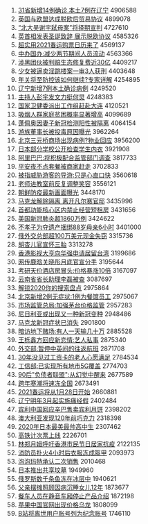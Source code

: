 1. [31省新增14例确诊 本土7例在辽宁](http://www.baidu.com/baidu?cl=3&tn=SE_baiduhomet8_jmjb7mjw&rsv_dl=fyb_top&fr=top1000&wd=31%CA%A1%D0%C2%D4%F614%C0%FD%C8%B7%D5%EF%20%B1%BE%CD%C17%C0%FD%D4%DA%C1%C9%C4%FE) 4906588
1. [英国与欧盟达成脱欧后贸易协议](http://www.baidu.com/baidu?cl=3&tn=SE_baiduhomet8_jmjb7mjw&rsv_dl=fyb_top&fr=top1000&wd=%D3%A2%B9%FA%D3%EB%C5%B7%C3%CB%B4%EF%B3%C9%CD%D1%C5%B7%BA%F3%C3%B3%D2%D7%D0%AD%D2%E9) 4899078
1. [“北大吴谢宇弑母案”将择期宣判](http://www.baidu.com/baidu?cl=3&tn=SE_baiduhomet8_jmjb7mjw&rsv_dl=fyb_top&fr=top1000&wd=%A1%B0%B1%B1%B4%F3%CE%E2%D0%BB%D3%EE%DF%B1%C4%B8%B0%B8%A1%B1%BD%AB%D4%F1%C6%DA%D0%FB%C5%D0) 4727610
1. [英首相发表圣诞致辞 展示脱欧协议](http://www.baidu.com/baidu?cl=3&tn=SE_baiduhomet8_jmjb7mjw&rsv_dl=fyb_top&fr=top1000&wd=%D3%A2%CA%D7%CF%E0%B7%A2%B1%ED%CA%A5%B5%AE%D6%C2%B4%C7%20%D5%B9%CA%BE%CD%D1%C5%B7%D0%AD%D2%E9) 4585326
1. [超实用2021春运购票日历来了](http://www.baidu.com/baidu?cl=3&tn=SE_baiduhomet8_jmjb7mjw&rsv_dl=fyb_top&fr=top1000&wd=%B3%AC%CA%B5%D3%C32021%B4%BA%D4%CB%B9%BA%C6%B1%C8%D5%C0%FA%C0%B4%C1%CB) 4569137
1. [中办国办:减少两节期间人员流动](http://www.baidu.com/baidu?cl=3&tn=SE_baiduhomet8_jmjb7mjw&rsv_dl=fyb_top&fr=top1000&wd=%D6%D0%B0%EC%B9%FA%B0%EC%3A%BC%F5%C9%D9%C1%BD%BD%DA%C6%DA%BC%E4%C8%CB%D4%B1%C1%F7%B6%AF) 4563366
1. [涉黑团伙被判赔生态修复费近30亿](http://www.baidu.com/baidu?cl=3&tn=SE_baiduhomet8_jmjb7mjw&rsv_dl=fyb_top&fr=top1000&wd=%C9%E6%BA%DA%CD%C5%BB%EF%B1%BB%C5%D0%C5%E2%C9%FA%CC%AC%D0%DE%B8%B4%B7%D1%BD%FC30%D2%DA) 4409217
1. [少女被逼卖淫跳楼案一审3人获刑](http://www.baidu.com/baidu?cl=3&tn=SE_baiduhomet8_jmjb7mjw&rsv_dl=fyb_top&fr=top1000&wd=%C9%D9%C5%AE%B1%BB%B1%C6%C2%F4%D2%F9%CC%F8%C2%A5%B0%B8%D2%BB%C9%F33%C8%CB%BB%F1%D0%CC) 4403648
1. [年关将至防控该如何继续?专家详解](http://www.baidu.com/baidu?cl=3&tn=SE_baiduhomet8_jmjb7mjw&rsv_dl=fyb_top&fr=top1000&wd=%C4%EA%B9%D8%BD%AB%D6%C1%B7%C0%BF%D8%B8%C3%C8%E7%BA%CE%BC%CC%D0%F8%3F%D7%A8%BC%D2%CF%EA%BD%E2) 4254895
1. [辽宁新增7例本土确诊病例](http://www.baidu.com/baidu?cl=3&tn=SE_baiduhomet8_jmjb7mjw&rsv_dl=fyb_top&fr=top1000&wd=%C1%C9%C4%FE%D0%C2%D4%F67%C0%FD%B1%BE%CD%C1%C8%B7%D5%EF%B2%A1%C0%FD) 4249520
1. [主持人彭宇发文力挺何炅](http://www.baidu.com/baidu?cl=3&tn=SE_baiduhomet8_jmjb7mjw&rsv_dl=fyb_top&fr=top1000&wd=%D6%F7%B3%D6%C8%CB%C5%ED%D3%EE%B7%A2%CE%C4%C1%A6%CD%A6%BA%CE%EA%C1) 4248383
1. [国家卫健委派出工作组赶赴大连](http://www.baidu.com/baidu?cl=3&tn=SE_baiduhomet8_jmjb7mjw&rsv_dl=fyb_top&fr=top1000&wd=%B9%FA%BC%D2%CE%C0%BD%A1%CE%AF%C5%C9%B3%F6%B9%A4%D7%F7%D7%E9%B8%CF%B8%B0%B4%F3%C1%AC) 4120521
1. [吸烟人群家庭贫困概率显著增高](http://www.baidu.com/baidu?cl=3&tn=SE_baiduhomet8_jmjb7mjw&rsv_dl=fyb_top&fr=top1000&wd=%CE%FC%D1%CC%C8%CB%C8%BA%BC%D2%CD%A5%C6%B6%C0%A7%B8%C5%C2%CA%CF%D4%D6%F8%D4%F6%B8%DF) 4099689
1. [蓬佩奥因妻子新冠检测阳性被隔离](http://www.baidu.com/baidu?cl=3&tn=SE_baiduhomet8_jmjb7mjw&rsv_dl=fyb_top&fr=top1000&wd=%C5%EE%C5%E5%B0%C2%D2%F2%C6%DE%D7%D3%D0%C2%B9%DA%BC%EC%B2%E2%D1%F4%D0%D4%B1%BB%B8%F4%C0%EB) 4064154
1. [游族董事长被投毒原因曝光](http://www.baidu.com/baidu?cl=3&tn=SE_baiduhomet8_jmjb7mjw&rsv_dl=fyb_top&fr=top1000&wd=%D3%CE%D7%E5%B6%AD%CA%C2%B3%A4%B1%BB%CD%B6%B6%BE%D4%AD%D2%F2%C6%D8%B9%E2) 3962264
1. [北京三元桥商场出现病例?物业回应](http://www.baidu.com/baidu?cl=3&tn=SE_baiduhomet8_jmjb7mjw&rsv_dl=fyb_top&fr=top1000&wd=%B1%B1%BE%A9%C8%FD%D4%AA%C7%C5%C9%CC%B3%A1%B3%F6%CF%D6%B2%A1%C0%FD%3F%CE%EF%D2%B5%BB%D8%D3%A6) 3956200
1. [日本部分学校公开检查学生内衣](http://www.baidu.com/baidu?cl=3&tn=SE_baiduhomet8_jmjb7mjw&rsv_dl=fyb_top&fr=top1000&wd=%C8%D5%B1%BE%B2%BF%B7%D6%D1%A7%D0%A3%B9%AB%BF%AA%BC%EC%B2%E9%D1%A7%C9%FA%C4%DA%D2%C2) 3921908
1. [阿里巴巴:将积极配合监管部门调查](http://www.baidu.com/baidu?cl=3&tn=SE_baiduhomet8_jmjb7mjw&rsv_dl=fyb_top&fr=top1000&wd=%B0%A2%C0%EF%B0%CD%B0%CD%3A%BD%AB%BB%FD%BC%AB%C5%E4%BA%CF%BC%E0%B9%DC%B2%BF%C3%C5%B5%F7%B2%E9) 3817733
1. [平安夜不点套餐被商家赶走](http://www.baidu.com/baidu?cl=3&tn=SE_baiduhomet8_jmjb7mjw&rsv_dl=fyb_top&fr=top1000&wd=%C6%BD%B0%B2%D2%B9%B2%BB%B5%E3%CC%D7%B2%CD%B1%BB%C9%CC%BC%D2%B8%CF%D7%DF) 3702833
1. [被指威胁游客的导游:只是心直口快](http://www.baidu.com/baidu?cl=3&tn=SE_baiduhomet8_jmjb7mjw&rsv_dl=fyb_top&fr=top1000&wd=%B1%BB%D6%B8%CD%FE%D0%B2%D3%CE%BF%CD%B5%C4%B5%BC%D3%CE%3A%D6%BB%CA%C7%D0%C4%D6%B1%BF%DA%BF%EC) 3560618
1. [老师进教室前反复调整笑容](http://www.baidu.com/baidu?cl=3&tn=SE_baiduhomet8_jmjb7mjw&rsv_dl=fyb_top&fr=top1000&wd=%C0%CF%CA%A6%BD%F8%BD%CC%CA%D2%C7%B0%B7%B4%B8%B4%B5%F7%D5%FB%D0%A6%C8%DD) 3556121
1. [朝鲜防疫最新画面曝光](http://www.baidu.com/baidu?cl=3&tn=SE_baiduhomet8_jmjb7mjw&rsv_dl=fyb_top&fr=top1000&wd=%B3%AF%CF%CA%B7%C0%D2%DF%D7%EE%D0%C2%BB%AD%C3%E6%C6%D8%B9%E2) 3448170
1. [马克龙解除隔离 离开凡尔赛官邸](http://www.baidu.com/baidu?cl=3&tn=SE_baiduhomet8_jmjb7mjw&rsv_dl=fyb_top&fr=top1000&wd=%C2%ED%BF%CB%C1%FA%BD%E2%B3%FD%B8%F4%C0%EB%20%C0%EB%BF%AA%B7%B2%B6%FB%C8%FC%B9%D9%DB%A1) 3435996
1. [首都功能核心区内禁止经营短租房](http://www.baidu.com/baidu?cl=3&tn=SE_baiduhomet8_jmjb7mjw&rsv_dl=fyb_top&fr=top1000&wd=%CA%D7%B6%BC%B9%A6%C4%DC%BA%CB%D0%C4%C7%F8%C4%DA%BD%FB%D6%B9%BE%AD%D3%AA%B6%CC%D7%E2%B7%BF) 3431656
1. [美国新冠肺炎超1860万例](http://www.baidu.com/baidu?cl=3&tn=SE_baiduhomet8_jmjb7mjw&rsv_dl=fyb_top&fr=top1000&wd=%C3%C0%B9%FA%D0%C2%B9%DA%B7%CE%D1%D7%B3%AC1860%CD%F2%C0%FD) 3424622
1. [不孝子为夺遗产捆绑88岁母亲6小时](http://www.baidu.com/baidu?cl=3&tn=SE_baiduhomet8_jmjb7mjw&rsv_dl=fyb_top&fr=top1000&wd=%B2%BB%D0%A2%D7%D3%CE%AA%B6%E1%D2%C5%B2%FA%C0%A6%B0%F388%CB%EA%C4%B8%C7%D76%D0%A1%CA%B1) 3401000
1. [俄外交总部超100万美元现金失窃](http://www.baidu.com/baidu?cl=3&tn=SE_baiduhomet8_jmjb7mjw&rsv_dl=fyb_top&fr=top1000&wd=%B6%ED%CD%E2%BD%BB%D7%DC%B2%BF%B3%AC100%CD%F2%C3%C0%D4%AA%CF%D6%BD%F0%CA%A7%C7%D4) 3315736
1. [胡杏儿官宣怀三胎](http://www.baidu.com/baidu?cl=3&tn=SE_baiduhomet8_jmjb7mjw&rsv_dl=fyb_top&fr=top1000&wd=%BA%FA%D0%D3%B6%F9%B9%D9%D0%FB%BB%B3%C8%FD%CC%A5) 3313278
1. [香港影视大亨向华强申请居留台湾](http://www.baidu.com/baidu?cl=3&tn=SE_baiduhomet8_jmjb7mjw&rsv_dl=fyb_top&fr=top1000&wd=%CF%E3%B8%DB%D3%B0%CA%D3%B4%F3%BA%E0%CF%F2%BB%AA%C7%BF%C9%EA%C7%EB%BE%D3%C1%F4%CC%A8%CD%E5) 3199686
1. [网传鹿晗关晓彤月底官宣分手](http://www.baidu.com/baidu?cl=3&tn=SE_baiduhomet8_jmjb7mjw&rsv_dl=fyb_top&fr=top1000&wd=%CD%F8%B4%AB%C2%B9%EA%CF%B9%D8%CF%FE%CD%AE%D4%C2%B5%D7%B9%D9%D0%FB%B7%D6%CA%D6) 3195644
1. [考研天价酒店房冒头:价格暴涨10倍](http://www.baidu.com/baidu?cl=3&tn=SE_baiduhomet8_jmjb7mjw&rsv_dl=fyb_top&fr=top1000&wd=%BF%BC%D1%D0%CC%EC%BC%DB%BE%C6%B5%EA%B7%BF%C3%B0%CD%B7%3A%BC%DB%B8%F1%B1%A9%D5%C710%B1%B6) 3167097
1. [云南省省长助理李磊被查](http://www.baidu.com/baidu?cl=3&tn=SE_baiduhomet8_jmjb7mjw&rsv_dl=fyb_top&fr=top1000&wd=%D4%C6%C4%CF%CA%A1%CA%A1%B3%A4%D6%FA%C0%ED%C0%EE%C0%DA%B1%BB%B2%E9) 3087697
1. [解锁2020你的搜索盘点](http://www.baidu.com/baidu?cl=3&tn=SE_baiduhomet8_jmjb7mjw&rsv_dl=fyb_top&fr=top1000&wd=%BD%E2%CB%F82020%C4%E3%B5%C4%CB%D1%CB%F7%C5%CC%B5%E3) 2975864
1. [北京新增2例无症状:1例为餐馆员工](http://www.baidu.com/baidu?cl=3&tn=SE_baiduhomet8_jmjb7mjw&rsv_dl=fyb_top&fr=top1000&wd=%B1%B1%BE%A9%D0%C2%D4%F62%C0%FD%CE%DE%D6%A2%D7%B4%3A1%C0%FD%CE%AA%B2%CD%B9%DD%D4%B1%B9%A4) 2975067
1. [市场监管总局:加强茅台价格监管](http://www.baidu.com/baidu?cl=3&tn=SE_baiduhomet8_jmjb7mjw&rsv_dl=fyb_top&fr=top1000&wd=%CA%D0%B3%A1%BC%E0%B9%DC%D7%DC%BE%D6%3A%BC%D3%C7%BF%C3%A9%CC%A8%BC%DB%B8%F1%BC%E0%B9%DC) 2957283
1. [尼日利亚或出现又一种新冠变种](http://www.baidu.com/baidu?cl=3&tn=SE_baiduhomet8_jmjb7mjw&rsv_dl=fyb_top&fr=top1000&wd=%C4%E1%C8%D5%C0%FB%D1%C7%BB%F2%B3%F6%CF%D6%D3%D6%D2%BB%D6%D6%D0%C2%B9%DA%B1%E4%D6%D6) 2948486
1. [马克龙新冠症状已消失](http://www.baidu.com/baidu?cl=3&tn=SE_baiduhomet8_jmjb7mjw&rsv_dl=fyb_top&fr=top1000&wd=%C2%ED%BF%CB%C1%FA%D0%C2%B9%DA%D6%A2%D7%B4%D2%D1%CF%FB%CA%A7) 2901800
1. [暗访地下赌场:有人一天输几十万](http://www.baidu.com/baidu?cl=3&tn=SE_baiduhomet8_jmjb7mjw&rsv_dl=fyb_top&fr=top1000&wd=%B0%B5%B7%C3%B5%D8%CF%C2%B6%C4%B3%A1%3A%D3%D0%C8%CB%D2%BB%CC%EC%CA%E4%BC%B8%CA%AE%CD%F2) 2885528
1. [王栎鑫方回应新恋情:艺人私事](http://www.baidu.com/baidu?cl=3&tn=SE_baiduhomet8_jmjb7mjw&rsv_dl=fyb_top&fr=top1000&wd=%CD%F5%E8%DD%F6%CE%B7%BD%BB%D8%D3%A6%D0%C2%C1%B5%C7%E9%3A%D2%D5%C8%CB%CB%BD%CA%C2) 2875340
1. [外交部:暂停中英间的往返航班](http://www.baidu.com/baidu?cl=3&tn=SE_baiduhomet8_jmjb7mjw&rsv_dl=fyb_top&fr=top1000&wd=%CD%E2%BD%BB%B2%BF%3A%D4%DD%CD%A3%D6%D0%D3%A2%BC%E4%B5%C4%CD%F9%B7%B5%BA%BD%B0%E0) 2871708
1. [30年没见过工资卡的老人心愿满足](http://www.baidu.com/baidu?cl=3&tn=SE_baiduhomet8_jmjb7mjw&rsv_dl=fyb_top&fr=top1000&wd=30%C4%EA%C3%BB%BC%FB%B9%FD%B9%A4%D7%CA%BF%A8%B5%C4%C0%CF%C8%CB%D0%C4%D4%B8%C2%FA%D7%E3) 2784534
1. [工信部:已实现所有地市5G覆盖](http://www.baidu.com/baidu?cl=3&tn=SE_baiduhomet8_jmjb7mjw&rsv_dl=fyb_top&fr=top1000&wd=%B9%A4%D0%C5%B2%BF%3A%D2%D1%CA%B5%CF%D6%CB%F9%D3%D0%B5%D8%CA%D05G%B8%B2%B8%C7) 2774703
1. [90后"负债者联盟":从幻觉中醒来](http://www.baidu.com/baidu?cl=3&tn=SE_baiduhomet8_jmjb7mjw&rsv_dl=fyb_top&fr=top1000&wd=90%BA%F3%22%B8%BA%D5%AE%D5%DF%C1%AA%C3%CB%22%3A%B4%D3%BB%C3%BE%F5%D6%D0%D0%D1%C0%B4) 2677589
1. [跨年寒潮将速冻全国](http://www.baidu.com/baidu?cl=3&tn=SE_baiduhomet8_jmjb7mjw&rsv_dl=fyb_top&fr=top1000&wd=%BF%E7%C4%EA%BA%AE%B3%B1%BD%AB%CB%D9%B6%B3%C8%AB%B9%FA) 2673491
1. [2021春运将从1月28日开始](http://www.baidu.com/baidu?cl=3&tn=SE_baiduhomet8_jmjb7mjw&rsv_dl=fyb_top&fr=top1000&wd=2021%B4%BA%D4%CB%BD%AB%B4%D31%D4%C228%C8%D5%BF%AA%CA%BC) 2660881
1. [辽宁明年3月起实施痛经假](http://www.baidu.com/baidu?cl=3&tn=SE_baiduhomet8_jmjb7mjw&rsv_dl=fyb_top&fr=top1000&wd=%C1%C9%C4%FE%C3%F7%C4%EA3%D4%C2%C6%F0%CA%B5%CA%A9%CD%B4%BE%AD%BC%D9) 2402484
1. [宾利中国回应辛巴售卖宾利月饼](http://www.baidu.com/baidu?cl=3&tn=SE_baiduhomet8_jmjb7mjw&rsv_dl=fyb_top&fr=top1000&wd=%B1%F6%C0%FB%D6%D0%B9%FA%BB%D8%D3%A6%D0%C1%B0%CD%CA%DB%C2%F4%B1%F6%C0%FB%D4%C2%B1%FD) 2398202
1. [澳大利亚发现120年前巧克力](http://www.baidu.com/baidu?cl=3&tn=SE_baiduhomet8_jmjb7mjw&rsv_dl=fyb_top&fr=top1000&wd=%B0%C4%B4%F3%C0%FB%D1%C7%B7%A2%CF%D6120%C4%EA%C7%B0%C7%C9%BF%CB%C1%A6) 2318398
1. [2020年日本最美最帅高中生](http://www.baidu.com/baidu?cl=3&tn=SE_baiduhomet8_jmjb7mjw&rsv_dl=fyb_top&fr=top1000&wd=2020%C4%EA%C8%D5%B1%BE%D7%EE%C3%C0%D7%EE%CB%A7%B8%DF%D6%D0%C9%FA) 2307462
1. [高铁计次票上线](http://www.baidu.com/baidu?cl=3&tn=SE_baiduhomet8_jmjb7mjw&rsv_dl=fyb_top&fr=top1000&wd=%B8%DF%CC%FA%BC%C6%B4%CE%C6%B1%C9%CF%CF%DF) 2226701
1. [林郑月娥呼吁香港市民节日居家抗疫](http://www.baidu.com/baidu?cl=3&tn=SE_baiduhomet8_jmjb7mjw&rsv_dl=fyb_top&fr=top1000&wd=%C1%D6%D6%A3%D4%C2%B6%F0%BA%F4%D3%F5%CF%E3%B8%DB%CA%D0%C3%F1%BD%DA%C8%D5%BE%D3%BC%D2%BF%B9%D2%DF) 2122135
1. [消防员扑火4小时后衣服冻成盔甲](http://www.baidu.com/baidu?cl=3&tn=SE_baiduhomet8_jmjb7mjw&rsv_dl=fyb_top&fr=top1000&wd=%CF%FB%B7%C0%D4%B1%C6%CB%BB%F04%D0%A1%CA%B1%BA%F3%D2%C2%B7%FE%B6%B3%B3%C9%BF%F8%BC%D7) 2093973
1. [泡泡玛特承认二次销售](http://www.baidu.com/baidu?cl=3&tn=SE_baiduhomet8_jmjb7mjw&rsv_dl=fyb_top&fr=top1000&wd=%C5%DD%C5%DD%C2%EA%CC%D8%B3%D0%C8%CF%B6%FE%B4%CE%CF%FA%CA%DB) 2010468
1. [日本推出共享坟墓](http://www.baidu.com/baidu?cl=3&tn=SE_baiduhomet8_jmjb7mjw&rsv_dl=fyb_top&fr=top1000&wd=%C8%D5%B1%BE%CD%C6%B3%F6%B9%B2%CF%ED%B7%D8%C4%B9) 1949960
1. [俄罗斯数千条鱼冻在冰层中](http://www.baidu.com/baidu?cl=3&tn=SE_baiduhomet8_jmjb7mjw&rsv_dl=fyb_top&fr=top1000&wd=%B6%ED%C2%DE%CB%B9%CA%FD%C7%A7%CC%F5%D3%E3%B6%B3%D4%DA%B1%F9%B2%E3%D6%D0) 1940621
1. [父亲摆摊照顾因病沉睡女儿12年](http://www.baidu.com/baidu?cl=3&tn=SE_baiduhomet8_jmjb7mjw&rsv_dl=fyb_top&fr=top1000&wd=%B8%B8%C7%D7%B0%DA%CC%AF%D5%D5%B9%CB%D2%F2%B2%A1%B3%C1%CB%AF%C5%AE%B6%F912%C4%EA) 1873677
1. [餐车人员在静音车厢停止产品介绍](http://www.baidu.com/baidu?cl=3&tn=SE_baiduhomet8_jmjb7mjw&rsv_dl=fyb_top&fr=top1000&wd=%B2%CD%B3%B5%C8%CB%D4%B1%D4%DA%BE%B2%D2%F4%B3%B5%CF%E1%CD%A3%D6%B9%B2%FA%C6%B7%BD%E9%C9%DC) 1872198
1. [苹果中国官网出现价格乌龙](http://www.baidu.com/baidu?cl=3&tn=SE_baiduhomet8_jmjb7mjw&rsv_dl=fyb_top&fr=top1000&wd=%C6%BB%B9%FB%D6%D0%B9%FA%B9%D9%CD%F8%B3%F6%CF%D6%BC%DB%B8%F1%CE%DA%C1%FA) 1808099
1. [B站将离世用户账号列为纪念账号](http://www.baidu.com/baidu?cl=3&tn=SE_baiduhomet8_jmjb7mjw&rsv_dl=fyb_top&fr=top1000&wd=B%D5%BE%BD%AB%C0%EB%CA%C0%D3%C3%BB%A7%D5%CB%BA%C5%C1%D0%CE%AA%BC%CD%C4%EE%D5%CB%BA%C5) 1746110